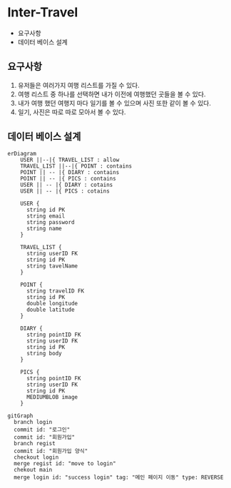 # Inter-Travel

- 요구사항
- 데이터 베이스 설계

## 요구사항

1. 유저들은 여러가지 여행 리스트를 가질 수 있다.
2. 여행 리스트 중 하나를 선택하면 내가 이전에 여행했던 곳들을 볼 수 있다.
3. 내가 여행 했던 여행지 마다 일기를 볼 수 있으며 사진 또한 같이 볼 수 있다.
4. 일기, 사진은 따로 따로 모아서 볼 수 있다.

## 데이터 베이스 설계

```mermaid
erDiagram
    USER ||--|{ TRAVEL_LIST : allow
    TRAVEL_LIST ||--|{ POINT : contains
    POINT || -- |{ DIARY : contains
    POINT || -- |{ PICS : contains
    USER || -- |{ DIARY : cotains
    USER || -- |{ PICS : cotains

    USER {
      string id PK
      string email
      string password
      string name
    }

    TRAVEL_LIST {
      string userID FK
      string id PK
      string tavelName
    }

    POINT {
      string travelID FK
      string id PK
      double longitude
      double latitude
    }

    DIARY {
      string pointID FK
      string userID FK
      string id PK
      string body
    }

    PICS {
      string pointID FK
      string userID FK
      string id PK
      MEDIUMBLOB image
    }
```

```mermaid
gitGraph
  branch login
  commit id: "로그인"
  commit id: "회원가입"
  branch regist
  commit id: "회원가입 양식"
  checkout login
  merge regist id: "move to login"
  chekout main
  merge login id: "success login" tag: "메인 페이지 이동" type: REVERSE
```
